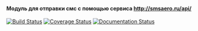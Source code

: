 #### Модуль для отправки смс с помощью сервиса http://smsaero.ru/api/

[![Build Status](https://travis-ci.org/sheregeda/smsaero.svg?branch=master)](https://travis-ci.org/sheregeda/smsaero) [![Coverage Status](https://coveralls.io/repos/github/sheregeda/smsaero/badge.svg?branch=master)](https://coveralls.io/github/sheregeda/smsaero?branch=master) [![Documentation Status](https://readthedocs.org/projects/smsaero/badge/?version=latest)](http://smsaero.readthedocs.org/en/latest/?badge=latest)
